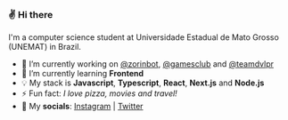 ### ✌️ Hi there

I'm a computer science student at Universidade Estadual de Mato Grosso (UNEMAT) in Brazil.

<!--
**xyluis/xyluis** is a ✨ _special_ ✨ repository because its `README.md` (this file) appears on your GitHub profile.

Here are some ideas to get you started:

-->

- 🔭 I’m currently working on [@zorinbot](https://github.com/zorinbot), [@gamesclub](https://github.com/gamescluboficial) and [@teamdvlpr](https://github.com/teamdvlpr)
- 🌱 I’m currently learning **Frontend**
- 💡 My stack is **Javascript**, **Typescript**, **React**, **Next.js** and **Node.js**
- ⚡ Fun fact: *I love pizza, movies and travel!*
- 🔗 My **socials**: [Instagram](https://instagram/com/xyluis) | [Twitter](https://twitter.com/xyluiis)
